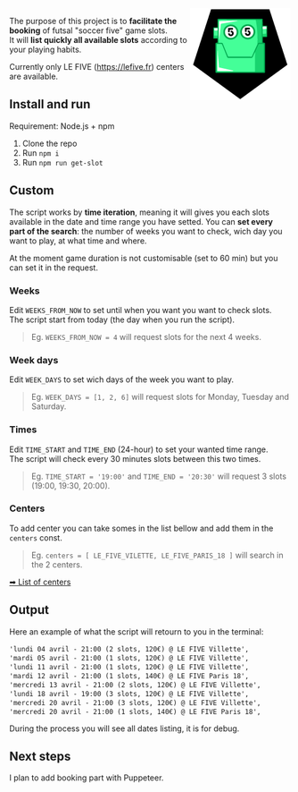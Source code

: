 <img align="right" src="assets/robot.png">

The purpose of this project is to **facilitate the booking** of futsal "soccer five" game slots.\
It will **list quickly all available slots** according to your playing habits.

Currently only LE FIVE (https://lefive.fr) centers are available.

## Install and run

Requirement: Node.js + npm

1. Clone the repo
2. Run `npm i`
3. Run `npm run get-slot`

## Custom

The script works by **time iteration**, meaning it will gives you each slots available in the date and time range you have setted. You can **set every part of the search**: the number of weeks you want to check, wich day you want to play, at what time and where.

At the moment game duration is not customisable (set to 60 min) but you can set it in the request.

### Weeks

Edit `WEEKS_FROM_NOW` to set until when you want you want to check slots.\
The script start from today (the day when you run the script).

> Eg. `WEEKS_FROM_NOW = 4` will request slots for the next 4 weeks.

### Week days

Edit `WEEK_DAYS` to set wich days of the week you want to play.

> Eg. `WEEK_DAYS = [1, 2, 6]` will request slots for Monday, Tuesday and Saturday.

### Times

Edit `TIME_START` and `TIME_END` (24-hour) to set your wanted time range.\
The script will check every 30 minutes slots between this two times.

> Eg. `TIME_START = '19:00'` and `TIME_END = '20:30'` will request 3 slots (19:00, 19:30, 20:00).

### Centers

To add center you can take somes in the list bellow and add them in the `centers` const.

> Eg. `centers = [ LE_FIVE_VILETTE, LE_FIVE_PARIS_18 ]` will search in the 2 centers.

[➡ List of centers](centers.md)

## Output

Here an example of what the script will retourn to you in the terminal:

```
'lundi 04 avril - 21:00 (2 slots, 120€) @ LE FIVE Villette',
'mardi 05 avril - 21:00 (1 slots, 120€) @ LE FIVE Villette',
'lundi 11 avril - 21:00 (1 slots, 120€) @ LE FIVE Villette',
'mardi 12 avril - 21:00 (1 slots, 140€) @ LE FIVE Paris 18',
'mercredi 13 avril - 21:00 (2 slots, 120€) @ LE FIVE Villette',
'lundi 18 avril - 19:00 (3 slots, 120€) @ LE FIVE Villette',
'mercredi 20 avril - 21:00 (3 slots, 120€) @ LE FIVE Villette',
'mercredi 20 avril - 21:00 (1 slots, 140€) @ LE FIVE Paris 18',
```

During the process you will see all dates listing, it is for debug.

## Next steps

I plan to add booking part with Puppeteer.

